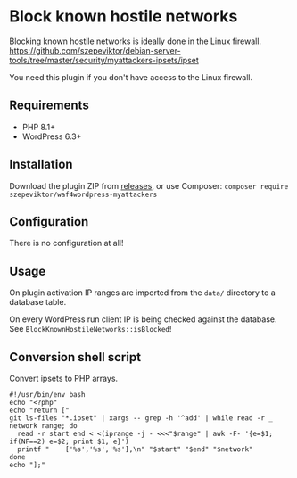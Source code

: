 # Block known hostile networks

Blocking known hostile networks is ideally done in the Linux firewall.
https://github.com/szepeviktor/debian-server-tools/tree/master/security/myattackers-ipsets/ipset

You need this plugin if you don't have access to the Linux firewall.

## Requirements

- PHP 8.1+
- WordPress 6.3+

## Installation

Download the plugin ZIP from [releases](https://github.com/szepeviktor/waf4wordpress-myattackers/releases),
or use Composer: `composer require szepeviktor/waf4wordpress-myattackers`

## Configuration

There is no configuration at all!

## Usage

On plugin activation IP ranges are imported from the `data/` directory to a database table.

On every WordPress run client IP is being checked against the database.
See `BlockKnownHostileNetworks::isBlocked`!

## Conversion shell script

Convert ipsets to PHP arrays.

```shell
#!/usr/bin/env bash
echo "<?php"
echo "return ["
git ls-files "*.ipset" | xargs -- grep -h '^add' | while read -r _ network range; do
  read -r start end < <(iprange -j - <<<"$range" | awk -F- '{e=$1; if(NF==2) e=$2; print $1, e}')
  printf "    ['%s','%s','%s'],\n" "$start" "$end" "$network"
done
echo "];"
```
